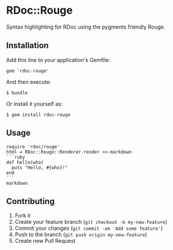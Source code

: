 # RDoc::Rouge

Syntax highlighting for RDoc using the pygments friendly Rouge.

## Installation

Add this line to your application's Gemfile:

    gem 'rdoc-rouge'

And then execute:

    $ bundle

Or install it yourself as:

    $ gem install rdoc-rouge

## Usage

    require 'rdoc/rouge'
    html = RDoc::Rouge::Renderer.render <<-markdown
    ```ruby
    def hello(who)
      puts "Hello, #{who}!"
    end
    ```
    markdown

## Contributing

1. Fork it
2. Create your feature branch (`git checkout -b my-new-feature`)
3. Commit your changes (`git commit -am 'Add some feature'`)
4. Push to the branch (`git push origin my-new-feature`)
5. Create new Pull Request
